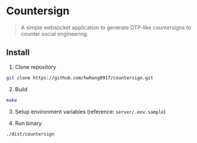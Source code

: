 # Countersign

> A simple websocket application to generate OTP-like countersigns to counter social engineering.

## Install

1. Clone repository

```bash
git clone https://github.com/hwhang0917/countersign.git
```

2. Build

```bash
make
```

3. Setup environment variables (reference: `server/.env.sample`)

4. Run binary

```bash
./dist/countersign
```
